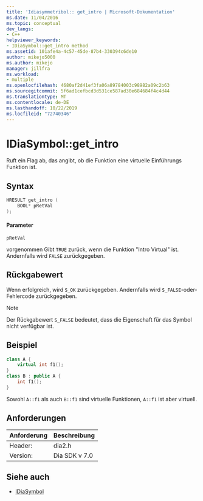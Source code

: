 ```yaml
---
title: 'Idiasymmetribol:: get_intro | Microsoft-Dokumentation'
ms.date: 11/04/2016
ms.topic: conceptual
dev_langs:
- C++
helpviewer_keywords:
- IDiaSymbol::get_intro method
ms.assetid: 101afe4a-4c57-45de-87b4-330394c6de10
author: mikejo5000
ms.author: mikejo
manager: jillfra
ms.workload:
- multiple
ms.openlocfilehash: 4680af2d41ef3fa06a89784003c98982a09c2b63
ms.sourcegitcommit: 5f6ad1cefbcd3d531ce587ad30e684684f4c4d44
ms.translationtype: MT
ms.contentlocale: de-DE
ms.lasthandoff: 10/22/2019
ms.locfileid: "72740346"
---
```

# <a name="idiasymbolget_intro"></a>IDiaSymbol::get_intro
Ruft ein Flag ab, das angibt, ob die Funktion eine virtuelle Einführungs Funktion ist.

## <a name="syntax"></a>Syntax

```C++
HRESULT get_intro ( 
    BOOL* pRetVal
);
```

#### <a name="parameters"></a>Parameter
`pRetVal`

vorgenommen Gibt `TRUE` zurück, wenn die Funktion "Intro Virtual" ist. Andernfalls wird `FALSE` zurückgegeben.

## <a name="return-value"></a>Rückgabewert
Wenn erfolgreich, wird `S_OK` zurückgegeben. Andernfalls wird `S_FALSE`-oder-Fehlercode zurückgegeben.

> [!NOTE]
> Der Rückgabewert `S_FALSE` bedeutet, dass die Eigenschaft für das Symbol nicht verfügbar ist.

## <a name="example"></a>Beispiel

```C++
class A {
    virtual int f1();
}
class B : public A {
    int f1();
}
```

Sowohl `A::f1` als auch `B::f1` sind virtuelle Funktionen, `A::f1` ist aber virtuell.

## <a name="requirements"></a>Anforderungen

|Anforderung|Beschreibung|
|-----------------|-----------------|
|Header:|dia2.h|
|Version:|Dia SDK v 7.0|

## <a name="see-also"></a>Siehe auch
- [IDiaSymbol](../../debugger/debug-interface-access/idiasymbol.md)
